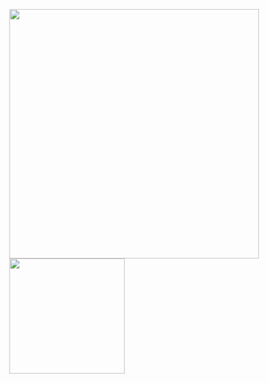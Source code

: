 <img src="https://github-readme-stats.vercel.app/api?username=FHeerdink&show_icons=true&count_private=true" width="450" height="auto"/>
<img src="https://github-readme-stats.vercel.app/api/top-langs/?username=FHeerdink&layout=compact/" width="208" height="auto"/>
